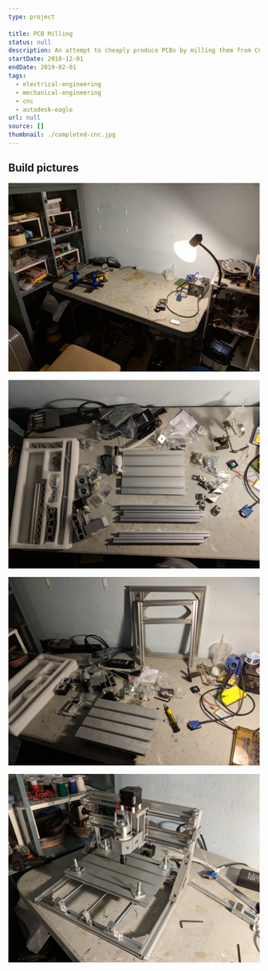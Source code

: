 ```yaml
---
type: project

title: PCB Milling
status: null
description: An attempt to cheaply produce PCBs by milling them from CCL
startDate: 2018-12-01
endDate: 2019-02-01
tags:
  - electrical-engineering
  - mechanical-engineering
  - cnc
  - autodesk-eagle
url: null
source: []
thumbnail: ./completed-cnc.jpg
---
```


## Build pictures

![My clean worktable. I actually cleaned it for once! Can you believe it?](./clean-desk.jpg)

![All the parts laid out.](./parts.jpg)

![Build in progress.](./progress.jpg)

![Completed!](./completed-cnc.jpg)
